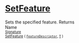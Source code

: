 # [SetFeature](./Signature-100663442.md)

Sets the specified feature.
Returns<img width=500/>Name
<br>
<sub>[Signature](./../Signature.md)</sub><img width=500/><sub>[SetFeature](./Signature-100663442.md) ( [`FeatureDescriptor`](./../FeatureDescriptor.md), [`T`](./Signature-100663442.md) )</sub><br>


